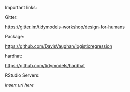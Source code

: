 
<!-- README.md is generated from README.Rmd. Please edit that file -->

Important links:

Gitter:

<https://gitter.im/tidymodels-workshop/design-for-humans>

Package:

<https://github.com/DavisVaughan/logisticregression>

hardhat:

<https://github.com/tidymodels/hardhat>

RStudio Servers:

*insert url here*

